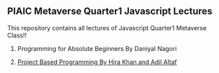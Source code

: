 ## PIAIC Metaverse Quarter1 Javascript Lectures

This repository contains all lectures of Javascript Quarter1 Metaverse Class!!

1. Programming for Absolute Beginners By Daniyal Nagori

2. [Project Based Programming By Hira Khan and Adil Altaf](https://github.com/hinazargham/PIAIC-Metaverse-Quarter1-Javascript/tree/main/Project-Based%20Programming)
 
